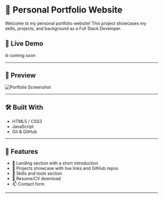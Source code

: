 # 💼 Personal Portfolio Website

Welcome to my personal portfolio website! This project showcases my skills, projects, and background as a Full Stack Developer.

## 🚀 Live Demo

🌐 coming soon

---

## 📸 Preview

![Portfolio Screenshot](preview.png) <!-- Replace with your own image -->

---

## 🛠️ Built With

- HTML5 / CSS3
- JavaScript
- Git & GitHub

---

## 📂 Features

- 👋 Landing section with a short introduction
- 💼 Projects showcase with live links and GitHub repos
- 🧠 Skills and tools section
- 📃 Resume/CV download
- 📫 Contact form

---
